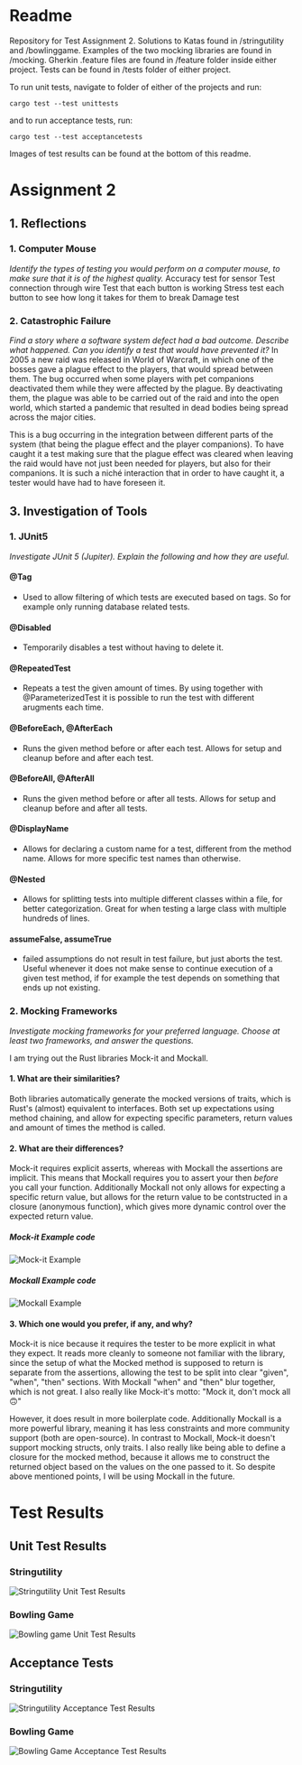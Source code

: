 # Readme
Repository for Test Assignment 2. Solutions to Katas found in /stringutility and /bowlinggame. Examples of the two mocking libraries are found in /mocking. 
Gherkin .feature files are found in /feature folder inside either project. Tests can be found in /tests folder of either project. 

To run unit tests, navigate to folder of either of the projects and run:
```
cargo test --test unittests
```
and to run acceptance tests, run:
```
cargo test --test acceptancetests
```

Images of test results can be found at the bottom of this readme.

# Assignment 2

## 1. Reflections
### 1. Computer Mouse
*Identify the types of testing you would perform on a computer mouse, to make sure that it is of the highest quality.*
Accuracy test for sensor
Test connection through wire
Test that each button is working
Stress test each button to see how long it takes for them to break
Damage test

### 2. Catastrophic Failure
*Find a story where a software system defect had a bad outcome. Describe what happened. Can you identify a test that would have prevented it?*
In 2005 a new raid was released in World of Warcraft, in which one of the bosses gave a plague effect to the players, that would spread between them. The bug occurred when some players with pet companions deactivated them while they were affected by the plague. By deactivating them, the plague was able to be carried out of the raid and into the open world, which started a pandemic that resulted in dead bodies being spread across the major cities.

This is a bug occurring in the integration between different parts of the system (that being the plague effect and the player companions). To have caught it a test making sure that the plague effect was cleared when leaving the raid would have not just been needed for players, but also for their companions. It is such a niché interaction that in order to have caught it, a tester would have had to have foreseen it.

## 3. Investigation of Tools
### 1. JUnit5
*Investigate JUnit 5 (Jupiter). Explain the following and how they are useful.*
#### @Tag
  - Used to allow filtering of which tests are executed based on tags. So for example only running database related tests.
#### @Disabled
  - Temporarily disables a test without having to delete it.
#### @RepeatedTest
  - Repeats a test the given amount of times. By using together with @ParameterizedTest it is possible to run the test with different arugments each time.
#### @BeforeEach, @AfterEach
  - Runs the given method before or after each test. Allows for setup and cleanup before and after each test.
#### @BeforeAll, @AfterAll
  - Runs the given method before or after all tests. Allows for setup and cleanup before and after all tests.
#### @DisplayName
  - Allows for declaring a custom name for a test, different from the method name. Allows for more specific test names than otherwise.
#### @Nested
   -  Allows for splitting tests into multiple different classes within a file, for better categorization. Great for when testing a large class with multiple hundreds of lines.
#### assumeFalse, assumeTrue
  - failed assumptions do not result in test failure, but just aborts the test. Useful whenever it does not make sense to continue execution of a given test method, if for example the test depends on something that ends up not existing. 
### 2. Mocking Frameworks
*Investigate mocking frameworks for your preferred language. Choose at least two frameworks, and answer the questions.*

I am trying out the Rust libraries Mock-it and Mockall.
#### 1. What are their similarities?
Both libraries automatically generate the mocked versions of traits, which is Rust's (almost) equivalent to interfaces. Both set up expectations using method chaining, and allow for expecting specific parameters, return values and amount of times the method is called.
#### 2. What are their differences?
Mock-it requires explicit asserts, whereas with Mockall the assertions are implicit. This means that Mockall requires you to assert your then *before* you call your function. 
Additionally Mockall not only allows for expecting a specific return value, but allows for the return value to be contstructed in a closure (anonymous function), which gives more dynamic control over the expected return value.

##### Mock-it Example code
![Mock-it Example](./mocking/mockit-example.png)
##### Mockall Example code
![Mockall Example](./mocking/mockall-example.png)

#### 3. Which one would you prefer, if any, and why?
Mock-it is nice because it requires the tester to be more explicit in what they expect. It reads more cleanly to someone not familiar with the library, since the setup of what the Mocked method is supposed to return is separate from the assertions, allowing the test to be split into clear "given", "when", "then" sections. With Mockall "when" and "then" blur together, which is not great. I also really like Mock-it's motto: "Mock it, don't mock all 🙃"

However, it does result in more boilerplate code. Additionally Mockall is a more powerful library, meaning it has less constraints and more community support (both are open-source). In contrast to Mockall, Mock-it doesn't support mocking structs, only traits. I also really like being able to define a closure for the mocked method, because it allows me to construct the returned object based on the values on the one passed to it. So despite above mentioned points, I will be using Mockall in the future. 

# Test Results
## Unit Test Results
### Stringutility
![Stringutility Unit Test Results](./stringutilityunit.png)
### Bowling Game
![Bowling game Unit Test Results](./bowlingunit.png)
## Acceptance Tests
### Stringutility
![Stringutility Acceptance Test Results](./stringutilityacceptance.png)
### Bowling Game
![Bowling Game Acceptance Test Results](./bowlingacceptance.png)